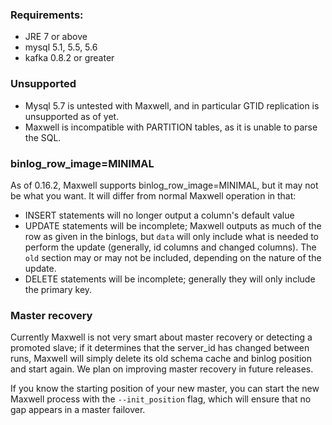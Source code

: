 ### Requirements:

- JRE 7 or above
- mysql 5.1, 5.5, 5.6
- kafka 0.8.2 or greater

### Unsupported

- Mysql 5.7 is untested with Maxwell, and in particular GTID replication is unsupported as of yet.
- Maxwell is incompatible with PARTITION tables, as it is unable to parse the SQL.

### binlog_row_image=MINIMAL

As of 0.16.2, Maxwell supports binlog_row_image=MINIMAL, but it may not be what you want.  It will differ
from normal Maxwell operation in that:

- INSERT statements will no longer output a column's default value
- UPDATE statements will be incomplete; Maxwell outputs as much of the row as given in the binlogs,
  but `data` will only include what is needed to perform the update (generally, id columns and changed columns).
  The `old` section may or may not be included, depending on the nature of the update.
- DELETE statements will be incomplete; generally they will only include the primary key.

### Master recovery

Currently Maxwell is not very smart about master recovery or detecting a promoted slave; if it determines
that the server_id has changed between runs, Maxwell will simply delete its old schema cache and binlog position
and start again.  We plan on improving master recovery in future releases.

If you know the starting position of your new master, you can start the new Maxwell process with the
`--init_position` flag, which will ensure that no gap appears in a master failover.


